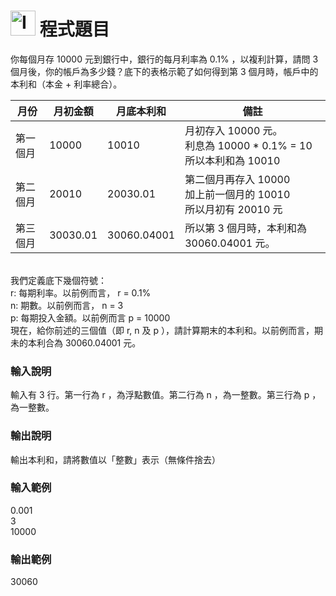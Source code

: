 <h1><img class="alignnone  wp-image-41" src="https://catmaoblog.files.wordpress.com/2016/10/3h9rzur.png" alt="Icon made by Popcorns Arts from www.flaticon.com" width="40" height="40" /> 程式題目</h1>
你每個月存 10000 元到銀行中，銀行的每月利率為 0.1% ，以複利計算，請問 3 個月後，你的帳戶為多少錢？底下的表格示範了如何得到第 3 個月時，帳戶中的本利和（本金 + 利率總合）。<br>

|月份|月初金額|月底本利和|備註|
|---|---|---|---|
|第一個月|10000|10010|月初存入 10000 元。<br>利息為 10000 * 0.1% = 10<br>所以本利和為 10010|
|第二個月|20010|20030.01|第二個月再存入 10000<br>加上前一個月的 10010<br>所以月初有 20010 元|
|第三個月|30030.01|30060.04001|所以第 3 個月時，本利和為 30060.04001 元。|

<br>
我們定義底下幾個符號：<br>
r: 每期利率。以前例而言， r = 0.1%<br>
n: 期數。以前例而言， n = 3<br>
p: 每期投入金額。以前例而言 p = 10000<br>
現在，給你前述的三個值（即 r, n 及 p ），請計算期末的本利和。以前例而言，期未的本利合為 30060.04001 元。<br>

<h3>輸入說明</h3>
輸入有 3 行。第一行為 r ，為浮點數值。第二行為 n ，為一整數。第三行為 p ，為一整數。<br>

<h3>輸出說明</h3>
輸出本利和，請將數值以「整數」表示（無條件捨去）<br>

<h3>輸入範例</h3>
0.001<br>
3<br>
10000<br>

<h3>輸出範例</h3>
30060<br>
